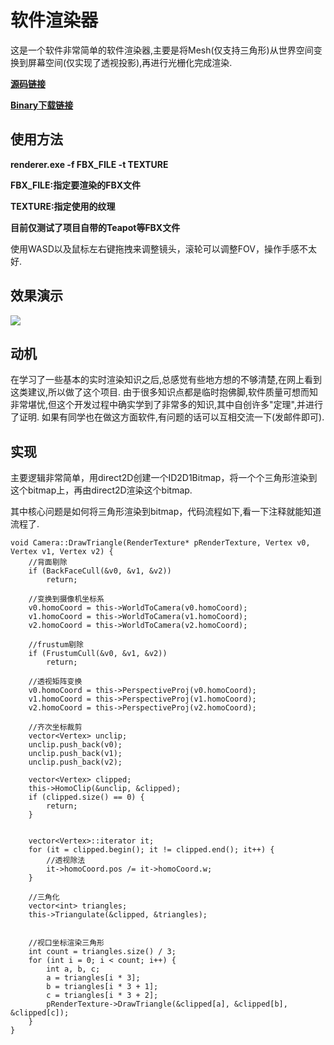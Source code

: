 ﻿# 软件渲染器 
这是一个软件非常简单的软件渲染器,主要是将Mesh(仅支持三角形)从世界空间变换到屏幕空间(仅实现了透视投影),再进行光栅化完成渲染.

__[源码链接](https://github.com/knightlyj/renderer)__

__[Binary下载链接](https://github.com/knightlyj/renderer/releases/download/1.0.0/renderer.rar)__

## 使用方法

__renderer.exe -f FBX_FILE -t TEXTURE__

__FBX_FILE:指定要渲染的FBX文件__

__TEXTURE:指定使用的纹理__

__目前仅测试了项目自带的Teapot等FBX文件__

使用WASD以及鼠标左右键拖拽来调整镜头，滚轮可以调整FOV，操作手感不太好.

## 效果演示

![](https://raw.githubusercontent.com/knightlyj/renderer/master/docs/img/teapot.png)

## 动机
在学习了一些基本的实时渲染知识之后,总感觉有些地方想的不够清楚,在网上看到这类建议,所以做了这个项目.
由于很多知识点都是临时抱佛脚,软件质量可想而知非常堪忧,但这个开发过程中确实学到了非常多的知识,其中自创许多"定理",并进行了证明.
如果有同学也在做这方面软件,有问题的话可以互相交流一下(发邮件即可).

## 实现
主要逻辑非常简单，用direct2D创建一个ID2D1Bitmap，将一个个三角形渲染到这个bitmap上，再由direct2D渲染这个bitmap.

其中核心问题是如何将三角形渲染到bitmap，代码流程如下,看一下注释就能知道流程了.
```
void Camera::DrawTriangle(RenderTexture* pRenderTexture, Vertex v0, Vertex v1, Vertex v2) {
    //背面剔除
    if (BackFaceCull(&v0, &v1, &v2))
	    return;

    //变换到摄像机坐标系
    v0.homoCoord = this->WorldToCamera(v0.homoCoord);
    v1.homoCoord = this->WorldToCamera(v1.homoCoord);
    v2.homoCoord = this->WorldToCamera(v2.homoCoord);

    //frustum剔除
    if (FrustumCull(&v0, &v1, &v2))
	    return;

    //透视矩阵变换
    v0.homoCoord = this->PerspectiveProj(v0.homoCoord);
    v1.homoCoord = this->PerspectiveProj(v1.homoCoord);
    v2.homoCoord = this->PerspectiveProj(v2.homoCoord);

    //齐次坐标裁剪
    vector<Vertex> unclip;
    unclip.push_back(v0);
    unclip.push_back(v1);
    unclip.push_back(v2);

    vector<Vertex> clipped;
    this->HomoClip(&unclip, &clipped);
    if (clipped.size() == 0) {
	    return;
    }


    vector<Vertex>::iterator it;
    for (it = clipped.begin(); it != clipped.end(); it++) {
	    //透视除法
	    it->homoCoord.pos /= it->homoCoord.w;
    }

    //三角化
    vector<int> triangles;
    this->Triangulate(&clipped, &triangles);


    //视口坐标渲染三角形
    int count = triangles.size() / 3;
    for (int i = 0; i < count; i++) {
	    int a, b, c;
	    a = triangles[i * 3];
	    b = triangles[i * 3 + 1];
	    c = triangles[i * 3 + 2];
	    pRenderTexture->DrawTriangle(&clipped[a], &clipped[b], &clipped[c]);
    }
}
```

